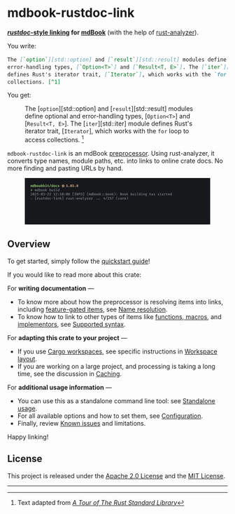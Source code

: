# mdbook-rustdoc-link

**[_rustdoc_-style linking][rustdoc] for [mdBook]** (with the help of [rust-analyzer]).

You write:

```md
The [`option`][std::option] and [`result`][std::result] modules define optional and
error-handling types, [`Option<T>`] and [`Result<T, E>`]. The [`iter`][std::iter] module
defines Rust's iterator trait, [`Iterator`], which works with the `for` loop to access
collections. [^1]
```

You get:

<figure class="fig-text">

The [`option`][std::option] and [`result`][std::result] modules define optional and
error-handling types, [`Option<T>`] and [`Result<T, E>`]. The [`iter`][std::iter] module
defines Rust's iterator trait, [`Iterator`], which works with the `for` loop to access
collections. [^1]

</figure>

`mdbook-rustdoc-link` is an mdBook [preprocessor]. Using rust-analyzer, it converts type
names, module paths, etc. into links to online crate docs. No more finding and pasting
URLs by hand.

<figure>

![screen recording of mdbook-rustdoc-link during mdbook build](rustdoc-link/media/screencap.webp)

</figure>

## Overview

To get started, simply follow the [quickstart guide](rustdoc-link/getting-started.md)!

If you would like to read more about this crate:

For **writing documentation** —

- To know more about how the preprocessor is resolving items into links, including
  [feature-gated items](rustdoc-link/name-resolution.md#feature-gated-items), see
  [Name resolution](rustdoc-link/name-resolution.md).
- To know how to link to other types of items like
  [functions, macros](rustdoc-link/supported-syntax.md#functions-and-macros), and
  [implementors](rustdoc-link/supported-syntax.md#implementors-and-fully-qualified-syntax),
  see [Supported syntax](rustdoc-link/supported-syntax.md).

For **adapting this crate to your project** —

- If you use [Cargo workspaces][workspaces], see specific instructions in
  [Workspace layout](rustdoc-link/workspace-layout.md).
- If you are working on a large project, and processing is taking a long time, see the
  discussion in [Caching](rustdoc-link/caching.md).

For **additional usage information** —

- You can use this as a standalone command line tool: see
  [Standalone usage](rustdoc-link/standalone-usage.md).
- For all available options and how to set them, see
  [Configuration](rustdoc-link/configuration.md).
- Finally, review [Known issues](rustdoc-link/known-issues.md) and limitations.

Happy linking!

## License

This project is released under the [Apache 2.0 License](/LICENSE-APACHE.md) and the
[MIT License](/LICENSE-MIT.md).

---

[^1]: Text adapted from [<cite>A Tour of The Rust Standard Library</cite>][tour]

<!-- prettier-ignore-start -->

[mdBook]: https://rust-lang.github.io/mdBook/
[preprocessor]: https://rust-lang.github.io/mdBook/format/configuration/preprocessors.html
[rust-analyzer]: https://rust-analyzer.github.io/
[rustdoc]: https://doc.rust-lang.org/rustdoc/write-documentation/linking-to-items-by-name.html
[tour]: https://doc.rust-lang.org/stable/std/#a-tour-of-the-rust-standard-library
[workspaces]: https://doc.rust-lang.org/book/ch14-03-cargo-workspaces.html

<!-- prettier-ignore-end -->
